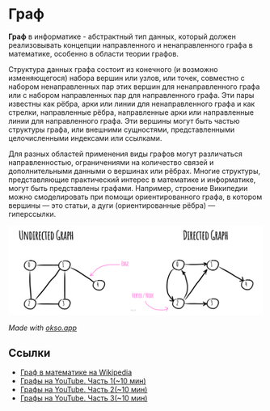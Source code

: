 # Граф

**Граф** в информатике - абстрактный тип данных, который должен реализовывать концепции направленного и ненаправленного
графа в математике, особенно в области теории графов.

Структура данных графа состоит из конечного (и возможно изменяющегося) набора вершин или узлов, или точек, совместно с
набором ненаправленных пар этих вершин для ненаправленного графа или с набором направленных пар для направленного графа.
Эти пары известны как рёбра, арки или линии для ненаправленного графа и как стрелки, направленные рёбра, направленные
арки или направленные линии для направленного графа. Эти вершины могут быть частью структуры графа, или внешними
сущностями, представленными целочисленными индексами или ссылками.

Для разных областей применения виды графов могут различаться направленностью, ограничениями на количество связей и
дополнительными данными о вершинах или рёбрах. Многие структуры, представляющие практический интерес в математике и
информатике, могут быть представлены графами. Например, строение Википедии можно смоделировать при помощи
ориентированного графа, в котором вершины — это статьи, а дуги (ориентированные рёбра) — гиперссылки.

![Граф](./images/graph.jpeg)

*Made with [okso.app](https://okso.app)*

## Ссылки

- [Граф в математике на Wikipedia](https://ru.wikipedia.org/wiki/%D0%93%D1%80%D0%B0%D1%84_(%D0%BC%D0%B0%D1%82%D0%B5%D0%BC%D0%B0%D1%82%D0%B8%D0%BA%D0%B0))
- [Графы на YouTube. Часть 1(~10 мин)](https://www.youtube.com/watch?v=GOUuhJPLG3s)
- [Графы на YouTube. Часть 2(~10 мин)](https://www.youtube.com/watch?v=N-kCJJkTk7g)
- [Графы на YouTube. Часть 3(~10 мин)](https://www.youtube.com/watch?v=2o3TINew0b8)
